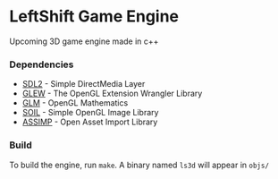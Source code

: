 # LeftShift Game Engine
Upcoming 3D game engine made in c++

### Dependencies

* [SDL2](https://www.libsdl.org/) - Simple DirectMedia Layer
* [GLEW](http://glew.sourceforge.net/) - The OpenGL Extension Wrangler Library
* [GLM](http://glm.g-truc.net/0.9.7/index.html) - OpenGL Mathematics
* [SOIL](http://lonesock.net/soil.html) - Simple OpenGL Image Library
* [ASSIMP](http://assimp.org/) - Open Asset Import Library

### Build

To build the engine, run `make`. A binary named `ls3d` will appear in `objs/`
